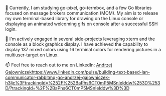 🌱 Currently, I am studying go-pixel, go-termbox, and a few Go libraries focused on message brokers communication (MOM). My aim is to release my own terminal-based library for drawing on the Linux console or displaying an animated welcoming gifs on console after a successful SSH login. 

💞️ I'm actively engaged in several side-projects leveraging xterm and the console as a block graphics display. I have achieved the capability to display 137 mixed colors using 16 terminal colors for rendering pictures in a multiuser-target on Linux.

📫 Feel free to reach out to me on LinkedIn: [Andrzej Gajowniczek](https://www.linkedin.com/pulse/building-text-based-lan-communicator-rabbitmq-go-andrzej-gajowniczek-h3ljc%3FtrackingId=%252F%252BaPhs6CT0mP5MSnIelddw%253D%253D/?trackingId=%2F%2BaPhs6CT0mP5MSnIelddw%3D%3D)https://www.linkedin.com/pulse/building-text-based-lan-communicator-rabbitmq-go-andrzej-gajowniczek-h3ljc%3FtrackingId=%252F%252BaPhs6CT0mP5MSnIelddw%253D%253D/?trackingId=%2F%2BaPhs6CT0mP5MSnIelddw%3D%3D
